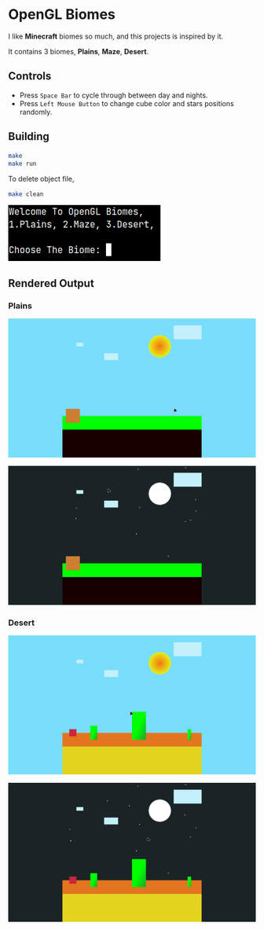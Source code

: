 # OpenGL Biomes

I like **Minecraft** biomes so much, and this projects is inspired by it.

It contains 3 biomes, **Plains**, **Maze**, **Desert**.

## Controls

- Press `Space Bar` to cycle through between day and nights.
- Press `Left Mouse Button` to change cube color and stars positions randomly.

## Building

```bash
make
make run
```

To delete object file,

```bash
make clean
```

![menu](https://raw.githubusercontent.com/surajkareppagol/Assets/main/21%20-%20OpenGL-Biomes/menu.png)

## Rendered Output

### Plains

![plains day](https://raw.githubusercontent.com/surajkareppagol/Assets/main/21%20-%20OpenGL-Biomes/plains_day.png)

![plains night](https://raw.githubusercontent.com/surajkareppagol/Assets/main/21%20-%20OpenGL-Biomes/plains_night.png)

### Desert

![desert day](https://raw.githubusercontent.com/surajkareppagol/Assets/main/21%20-%20OpenGL-Biomes/desert_day.png)

![desert night](https://raw.githubusercontent.com/surajkareppagol/Assets/main/21%20-%20OpenGL-Biomes/desert_night.png)
